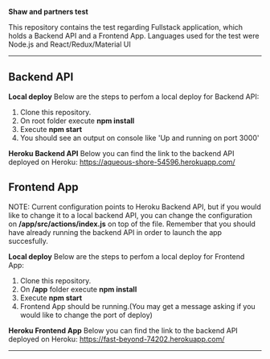 **Shaw and partners test**

This repository contains the test regarding Fullstack application, which holds a Backend API and a Frontend App. Languages used for the test were Node.js and React/Redux/Material UI

---

## Backend API

**Local deploy**
Below are the steps to perfom a local deploy for Backend API:

1. Clone this repository.
2. On root folder execute **npm install**
3. Execute **npm start**
4. You should see an output on console like 'Up and running on port 3000'

**Heroku Backend API**
Below you can find the link to the backend API deployed on Heroku:
https://aqueous-shore-54596.herokuapp.com/

## Frontend App
NOTE: Current configuration points to Heroku Backend API, but if you would like to change it to a local backend API, you can change the configuration on **/app/src/actions/index.js** on top of the file.
Remember that you should have already running the backend API in order to launch the app succesfully.

**Local deploy**
Below are the steps to perfom a local deploy for Frontend App:

1. Clone this repository.
2. On **/app** folder execute **npm install** 
3. Execute **npm start**
4. Frontend App should be running.(You may get a message asking if you would like to change the port of deploy)

**Heroku Frontend App**
Below you can find the link to the backend API deployed on Heroku:
https://fast-beyond-74202.herokuapp.com/

---